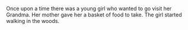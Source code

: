Once upon a time there was a young girl who wanted to go visit her Grandma.
Her mother gave her a basket of food to take.
The girl started walking in the woods.
